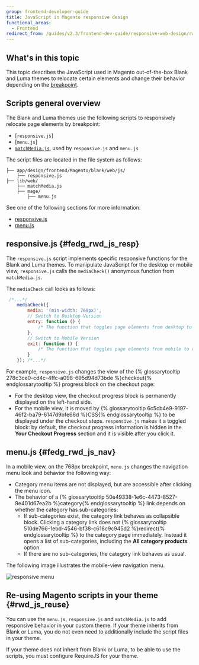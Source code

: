 ```yaml
---
group: frontend-developer-guide
title: JavaScript in Magento responsive design
functional_areas:
  - Frontend
redirect_from: /guides/v2.3/frontend-dev-guide/responsive-web-design/rwd_js.html
---
```


## What's in this topic

This topic describes the JavaScript used in Magento out-of-the-box Blank and Luma themes to relocate certain elements and change their behavior depending on the [breakpoint]({{page.baseurl}}/frontend-development/responsive-web-design.html#fedg_rwd_terms).

## Scripts general overview

The Blank and Luma themes use the following scripts to responsively relocate page elements by breakpoint:

* [`responsive.js`]
* [`menu.js`]
* [`matchMedia.js`], used by `responsive.js` and `menu.js`

The script files are located in the file system as follows:

```tree
├── app/design/frontend/Magento/blank/web/js/
    ├── responsive.js
├── lib/web/
    ├── matchMedia.js
    ├── mage/
	    ├── menu.js
```

See one of the following sections for more information:

* [responsive.js](#fedg_rwd_js_resp)
* [menu.js](#fedg_rwd_js_nav)

## responsive.js {#fedg_rwd_js_resp}

The `responsive.js` script implements specific responsive functions for the Blank and Luma themes. To manipulate JavaScript for the desktop or mobile view, `responsive.js` calls the `mediaCheck()` anonymous function from `matchMedia.js`.

The `mediaCheck` call looks as follows:

```javascript
 /*...*/
    mediaCheck({
        media: '(min-width: 768px)',
        // Switch to Desktop Version
        entry: function () {
            /* The function that toggles page elements from desktop to mobile mode is called here */
        },
        // Switch to Mobile Version
        exit: function () {
            /* The function that toggles page elements from mobile to desktop mode is called here*/
        }
    }); /*...*/
```

For example, `responsive.js` changes the view of the {% glossarytooltip 278c3ce0-cd4c-4ffc-a098-695d94d73bde %}checkout{% endglossarytooltip %} progress block on the checkout page:

* For the desktop view, the checkout progress block is permanently
  displayed on the left-hand side.
* For the mobile view, it is moved by {% glossarytooltip
  6c5cb4e9-9197-46f2-ba79-6147d9bfe66d %}CSS{% endglossarytooltip %}
  to be displayed under the checkout steps. `responsive.js` makes it
  a toggled block: by default, the checkout progress information is
  hidden in the **Your Checkout Progress** section and it is visible
  after you click it.

## menu.js {#fedg_rwd_js_nav}

In a mobile view, on the 768px breakpoint, `menu.js` changes the navigation menu look and behavior the following way: 

* Category menu items are not displayed, but are accessible after
  clicking the menu icon.
* The behavior of a {% glossarytooltip
  50e49338-1e6c-4473-8527-9e401d67ea2b %}category{% endglossarytooltip
  %} link depends on whether the category has sub-categories:
  * If sub-categories exist, the category link behaves as
    collapsible block. Clicking a category link does not {%
    glossarytooltip 510de766-1ebd-4546-bf38-c618c9c945d2
    %}redirect{% endglossarytooltip %} to the category page
    immediately. Instead it opens a list of sub-categories,
    including the **All category products** option.
  * If there are no sub-categories, the category link behaves as
    usual.

The following image illustrates the mobile-view navigation menu.

![responsive menu]

## Re-using Magento scripts in your theme {#rwd_js_reuse}

You can use the `menu.js`, `responsive.js` and `matchMedia.js` to add responsive behavior in your custom theme. 
If your theme inherits from Blank or Luma, you do not even need to additionally include the script files in your theme.

If your theme does not inherit from Blank or Luma, to be able to use the scripts, you must configure RequireJS for your theme.

[`matchmedia.js`]: https://github.com/paulirish/matchMedia.js/

[responsive menu]: {{site.baseurl}}/static/images/js_rwd_menu.png

